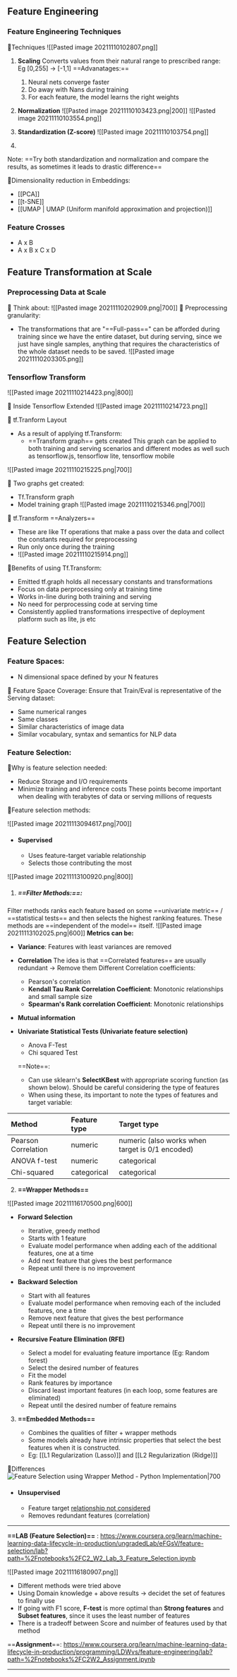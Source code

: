 ## Feature Engineering
### Feature Engineering Techniques
🥊Techniques
![[Pasted image 20211110102807.png]]
1. **Scaling**
Converts values from their natural range to prescribed range: Eg [0,255] -> [-1,1]
==Advanatages:==
	1. Neural nets converge faster
	2. Do away with Nans during training
	3. For each feature, the model learns the right weights

2. **Normalization**
![[Pasted image 20211110103423.png|200]]
![[Pasted image 20211110103554.png]]

3. **Standardization (Z-score)**
![[Pasted image 20211110103754.png]]
5. 

Note: ==Try both standardization and normalization and compare the results, as sometimes it leads to drastic difference==

🥊Dimensionality reduction in Embeddings:
- [[PCA]]
- [[t-SNE]]
- [[UMAP | UMAP (Uniform manifold approximation and projection)]]

### Feature Crosses
- A x B
- A x B x C x D

## Feature Transformation at Scale
### Preprocessing Data at Scale
🥊 Think about:
![[Pasted image 20211110202909.png|700]]
🥊 Preprocessing granularity:
- The transformations that are "==Full-pass==" can be afforded during training since we have the entire dataset, but during serving, since we just have single samples, anything that requires the characteristics of the whole dataset needs to be saved.
![[Pasted image 20211110203305.png]]


### Tensorflow Transform
![[Pasted image 20211110214423.png|800]]

🥊 Inside Tensorflow Extended
![[Pasted image 20211110214723.png]]

🥊 tf.Tranform Layout
- As a result of applying tf.Transform:
	- ==Transform graph== gets created
This graph can be applied to both training and serving scenarios and different modes as well such as tensorflow.js, tensorflow lite, tensorflow mobile

![[Pasted image 20211110215225.png|700]]

🥊 Two graphs get created:
- Tf.Transform graph
- Model training graph
![[Pasted image 20211110215346.png|700]]

🥊 tf.Transform ==Analyzers==
- These are like Tf operations that make a pass over the data and collect the constants required for preprocessing
- Run only once during the training
- ![[Pasted image 20211110215914.png]]


🥊Benefits of using Tf.Transform:
- Emitted tf.graph holds all necessary constants and transformations
- Focus on data perprocessing only at training time
- Works in-line during both training and serving
- No need for perprocessing code at serving time
- Consistently applied transformations irrespective of deployment platform such as lite, js etc




## Feature Selection
### Feature Spaces:
- N dimensional space defined by your N features

🥊 Feature Space Coverage:
Ensure that Train/Eval is representative of the Serving dataset:
- Same numerical ranges
- Same classes
- Similar characteristics of image data
- Similar vocabulary, syntax and semantics for NLP data

### Feature Selection:
🥊Why is feature selection needed:
- Reduce Storage and I/O requirements 
- Minimize training and inference costs
These points become important when dealing with terabytes of data or serving millions of requests

🥊Feature selection methods:

![[Pasted image 20211113094617.png|700]]
- #### Supervised
	-  Uses feature-target variable relationship
	-  Selects those contributing the most

![[Pasted image 20211113100920.png|800]]

1. ##### ==Filter Methods:==:
Filter methods ranks each feature based on some ==univariate metric== / ==statistical tests==  and then selects the highest ranking features. 
These methods are ==independent of the model== itself. 
![[Pasted image 20211113102025.png|600]]
**Metrics can be:**
- **Variance**: Features with least variances are removed
- **Correlation**
The idea is that ==Correlated features== are usually redundant -> Remove them
Different Correlation coefficients:
	- Pearson's correlation
	- **Kendall Tau Rank Correlation Coefficient**: Monotonic relationships and small sample size
	- **Spearman's Rank correlation Coefficient**: Monotonic relationships

- **Mutual information**
- **Univariate Statistical Tests (Univariate feature selection)**
	- Anova F-Test
	- Chi squared Test
	
	
	==Note==: 
	- Can use sklearn's **SelectKBest** with appropriate scoring function (as shown below). Should be careful considering the type of features
	- When using these, its important to note the types of features and target variable:

|Method | Feature type | Target type| 
| :-- | :-- | :-- |
| Pearson Correlation| numeric| numeric (also works when target is 0/1 encoded)
| ANOVA f-test| numeric | categorical 
| Chi-squared| categorical | categorical

	
2. **==Wrapper Methods==**

![[Pasted image 20211116170500.png|600]]
- **Forward Selection**
	- Iterative, greedy method
	- Starts with 1 feature
	- Evaluate model performance when adding each of the additional features, one at a time
	- Add next feature that gives the best performance
	- Repeat until there is no improvement

- **Backward Selection**
	- Start with all features
	- Evaluate model performance when removing each of the included features, one a time 
	- Remove next feature that gives the best performance
	- Repeat until there is no improvement
- **Recursive Feature Elimination (RFE)**
	- Select a model for evaluating feature importance (Eg: Random forest)
	- Select the desired number of features
	- Fit the model
	- Rank features by importance
	- Discard least important features (in each loop, some features are eliminated)
	- Repeat until the desired number of feature remains

3. **==Embedded Methods==**

	- Combines the qualities of filter + wrapper methods
	- Some models already have intrinsic properties that select the best features when it is constructed.
	- Eg: [[L1 Regularization (Lasso)]] and [[L2 Regularization (Ridge)]]

🥊Differences
![Feature Selection using Wrapper Method - Python Implementation|700](https://editor.analyticsvidhya.com/uploads/84353IMAGE1.png)

-  #### Unsupervised
	-  Feature target <u>relationship not considered</u>
	-  Removes redundant features (correlation)
---
**==LAB (Feature Selection)==** : https://www.coursera.org/learn/machine-learning-data-lifecycle-in-production/ungradedLab/eFGsV/feature-selection/lab?path=%2Fnotebooks%2FC2_W2_Lab_3_Feature_Selection.ipynb


![[Pasted image 20211116180907.png]]
- Different methods were tried above
- Using Domain knowledge + above results -> decidet the set of features to finally use
- If going with F1 score, **F-test** is more optimal than **Strong features** and **Subset features**, since it uses the least number of features
- There is a tradeoff between Score and nuimber of features used by that method

==**Assignment**==: https://www.coursera.org/learn/machine-learning-data-lifecycle-in-production/programming/LDWvs/feature-engineering/lab?path=%2Fnotebooks%2FC2W2_Assignment.ipynb

---
